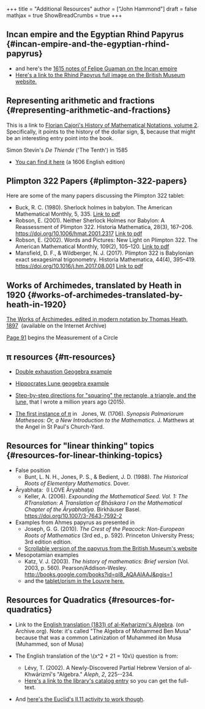 +++
title = "Additional Resources"
author = ["John Hammond"]
draft = false
mathjax = true
ShowBreadCrumbs = true
+++

## Incan empire and the Egyptian Rhind Papyrus {#incan-empire-and-the-egyptian-rhind-papyrus}

-   and here's the [1615 notes of Felipe Guaman on the Incan empire](http://www5.kb.dk/permalink/2006/poma/356/en/image/?open=idm45693536739296)
-   [Here's a link to the Rhind Papyrus full image on the British Museum website.](https://www.britishmuseum.org/collection/object/Y_EA10058)


## Representing arithmetic and fractions {#representing-arithmetic-and-fractions}

This is a link to [Florian Cajori's History of Mathematical Notations, volume 2](https://archive.org/details/b29980343_0002/page/14/mode/2up). Specifically, it points to the history of the dollar sign, $, because that might be an interesting entry point into the book.

Simon Stevin's  _De Thiende_ ('The Tenth') in 1585

-   [You can find it here](https://books.google.com/books?id=aVdIAQAAMAAJ&pg=PA9&ci=99%252C363%252C407%252C298&source=bookclip#v=onepage&q&f=false) (a 1606 English edition)


## Plimpton 322 Papers {#plimpton-322-papers}

Here are some of the many papers discussing the Plimpton 322 tablet:

-   Buck, R. C. (1980). Sherlock holmes in babylon. The American Mathematical Monthly, 5, 335.
    [Link to pdf](/history/Buck1980.pdf)
-   Robson, E. (2001). Neither Sherlock Holmes nor Babylon: A Reassessment of Plimpton 322. Historia Mathematica, 28(3), 167–206. <https://doi.org/10.1006/hmat.2001.2317>
    [Link to pdf](/history/Robson2001.pdf)
-   Robson, E. (2002). Words and Pictures: New Light on Plimpton 322. The American Mathematical Monthly, 109(2), 105–120.
    [Link to pdf](/history/Robson2002.pdf)
-   Mansfield, D. F., &amp; Wildberger, N. J. (2017). Plimpton 322 is Babylonian exact sexagesimal trigonometry. Historia Mathematica, 44(4), 395–419. <https://doi.org/10.1016/j.hm.2017.08.001>
    [Link to pdf](/history/Mansfield2017.pdf)


## Works of Archimedes, translated by Heath in 1920 {#works-of-archimedes-translated-by-heath-in-1920}

[The Works of Archimedes, edited in modern notation by Thomas Heath, 1897](<https://archive.org/details/worksofarchimede00arch>)  (available on the Internet Archive)

[Page 91](<https://archive.org/details/worksofarchimede00arch/page/90/mode/2up>) begins the <span class="underline">Measurement of a Circle</span>


## π resources {#π-resources}

-   [Double exhaustion Geogebra
    example](https://www.geogebra.org/m/mxkvaf2w)

-   [Hippocrates Lune geogebra example](https://www.geogebra.org/m/pFrBKxbu)

-   [Step-by-step directions for "squaring" the rectangle, a triangle, and the lune,](https://docs.google.com/document/d/1DS22Sq61KAGp8Mz-zDs7b47wJPOKwmamxMecYRFtZbg/edit#heading=h.c4qr87x5w9ij)
    that I wrote a million years ago (2015).

-   [The first instance of π](https://archive.org/details/SynopsisPalmariorumMatheseosOrANewIntroductionToTheMathematics/page/n261/mode/2up) in   Jones, W. (1706). _Synopsis Palmariorum
    Matheseos: Or, a New Introduction to the Mathematics_. J. Matthews at
    the Angel in St Paul's Church-Yard.


## Resources for "linear thinking" topics {#resources-for-linear-thinking-topics}

-   False position
    -   Bunt, L. N. H., Jones, P. S., &amp; Bedient, J. D. (1988). _The
        Historical Roots of Elementary Mathematics_. Dover.
-   Āryabhaṭa:  (I LOVE Āryabhaṭa)
    -   Keller, A. (2006). _Expounding the Mathematical Seed. Vol. 1: The
        RTranslation: A Translation of Bhāskara I on the Mathematical
        Chapter of the Āryabhatīya_. Birkhäuser Basel.
        <https://doi.org/10.1007/3-7643-7592-2>
-   Examples from Ahmes papyrus as presented in
    -   Joseph, G. G. (2010). _The Crest of the Peacock: Non-European Roots
        of Mathematics_ (3rd ed., p. 592). Princeton University Press; 3rd
        edition edition.
    -   [Scrollable version of the papyrus from the British Museum's website](https://www.britishmuseum.org/collection/object/Y_EA10058)
-   Mesopotamian examples
    -   Katz, V. J. (2003). _The history of mathematics: Brief version_
        (Vol. 2003, p. 560). Pearson/Addison-Wesley.
        <http://books.google.com/books?id=pI8_AQAAIAAJ&pgis=1>
    -   and the
        [tablet/prism in the Louvre here.](http://ressources.louvrelens.fr/EXPLOITATION/oeuvre-ao-8862.aspx)


## Resources for Quadratics {#resources-for-quadratics}

-   Link to the
    [English
    translation (1831) of al-Kwharizmi's Algebra](https://archive.org/details/algebraofmohamme00khuwuoft/page/n7/mode/2up?view=theater). (on Archive.org).
    Note: it's called "The Algebra of Mohammed Ben Musa"  because that was
    a common Latinization of Muhammed ibn Musa  (Muhammed, son of Musa)

-   The English translation of the \\(x^2 + 21 = 10x\\) question is from:
    -   Lévy, T. (2002). A Newly-Discovered Partial Hebrew Version of
        al-Khwārizmī's "Algebra." _Aleph_, _2_, 225--234.
    -   [Here's a link to the library's
        catalog entry](https://go.exlibris.link/dPYC0GF1) so you can get the full-text.

-   And [here's the Euclid's II.11
    activity to work though](https://www.geogebra.org/m/ux4w6jkx).
